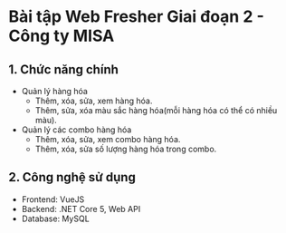 # Bài tập Web Fresher Giai đoạn 2 - Công ty MISA
## 1. Chức năng chính
- Quản lý hàng hóa 
    - Thêm, xóa, sửa, xem hàng hóa.
    - Thêm, sửa, xóa màu sắc hàng hóa(mỗi hàng hóa có thể có nhiều màu).
- Quản lý các combo hàng hóa
    - Thêm, xóa, sửa, xem combo hàng hóa.
    - Thêm, xóa, sửa số lượng hàng hóa trong combo.
## 2. Công nghệ sử dụng
- Frontend: VueJS
- Backend: .NET Core 5, Web API
- Database: MySQL
